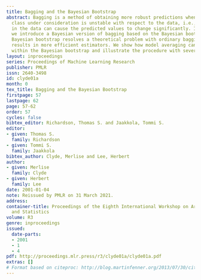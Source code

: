 ```yaml
---
title: Bagging and the Bayesian Bootstrap
abstract: Bagging is a method of obtaining more robust predictions when the model
  class under consideration is unstable with respect to the data, i.e., small changes
  in the data can cause the predicted values to change significantly. In this paper,
  we introduce a Bayesian version of bagging based on the Bayesian bootstrap. The
  Bayesian bootstrap resolves a theoretical problem with ordinary bagging and often
  results in more efficient estimators. We show how model averaging can be combined
  within the Bayesian bootstrap and illustrate the procedure with several examples.
layout: inproceedings
series: Proceedings of Machine Learning Research
publisher: PMLR
issn: 2640-3498
id: clyde01a
month: 0
tex_title: Bagging and the Bayesian Bootstrap
firstpage: 57
lastpage: 62
page: 57-62
order: 57
cycles: false
bibtex_editor: Richardson, Thomas S. and Jaakkola, Tommi S.
editor:
- given: Thomas S.
  family: Richardson
- given: Tommi S.
  family: Jaakkola
bibtex_author: Clyde, Merlise and Lee, Herbert
author:
- given: Merlise
  family: Clyde
- given: Herbert
  family: Lee
date: 2001-01-04
note: Reissued by PMLR on 31 March 2021.
address:
container-title: Proceedings of the Eighth International Workshop on Artificial Intelligence
  and Statistics
volume: R3
genre: inproceedings
issued:
  date-parts:
  - 2001
  - 1
  - 4
pdf: http://proceedings.mlr.press/r3/clyde01a/clyde01a.pdf
extras: []
# Format based on citeproc: http://blog.martinfenner.org/2013/07/30/citeproc-yaml-for-bibliographies/
---
```

